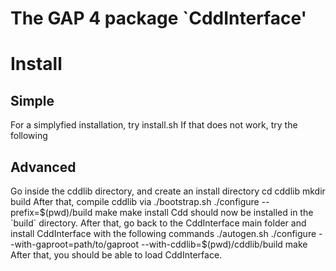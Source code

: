 The GAP 4 package `CddInterface'
==============================

# Install

## Simple

For a simplyfied installation, try
    install.sh <path-to-gaproot>
If that does not work, try the following

## Advanced

Go inside the cddlib directory, and create an install directory
    cd cddlib
    mkdir build
After that, compile cddlib via
    ./bootstrap.sh
    ./configure --prefix=$(pwd)/build
    make
    make install
Cdd should now be installed in the `build` directory. After that, go back to the CddInterface main folder
and install CddInterface with the following commands
    ./autogen.sh
    ./configure --with-gaproot=path/to/gaproot --with-cddlib=$(pwd)/cddlib/build
    make
After that, you should be able to load CddInterface.